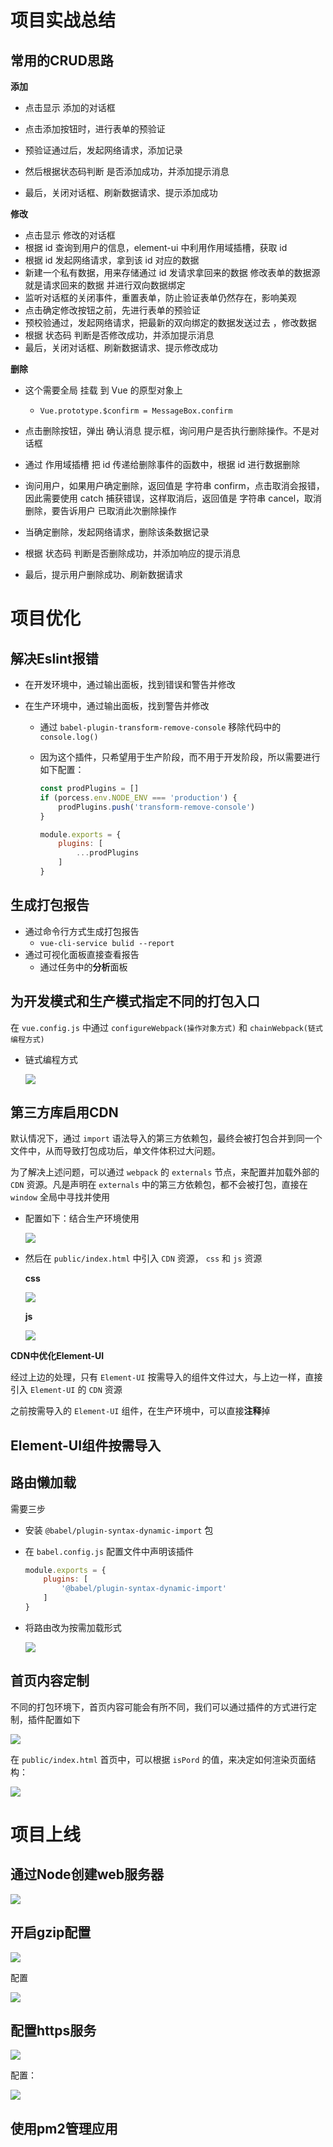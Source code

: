 # 项目实战总结

## 常用的CRUD思路

**添加**

- 点击显示  添加的对话框

- 点击添加按钮时，进行表单的预验证
- 预验证通过后，发起网络请求，添加记录
- 然后根据状态码判断 是否添加成功，并添加提示消息
- 最后，关闭对话框、刷新数据请求、提示添加成功

**修改**

- 点击显示  修改的对话框
- 根据  id  查询到用户的信息，element-ui  中利用作用域插槽，获取  id
- 根据  id  发起网络请求，拿到该  id  对应的数据
- 新建一个私有数据，用来存储通过  id  发请求拿回来的数据  修改表单的数据源就是请求回来的数据  并进行双向数据绑定
- 监听对话框的关闭事件，重置表单，防止验证表单仍然存在，影响美观
- 点击确定修改按钮之前，先进行表单的预验证
- 预校验通过，发起网络请求，把最新的双向绑定的数据发送过去  ，修改数据
- 根据  状态码  判断是否修改成功，并添加提示消息
- 最后，关闭对话框、刷新数据请求、提示修改成功

**删除**

- 这个需要全局  挂载  到  Vue  的原型对象上
  - `Vue.prototype.$confirm = MessageBox.confirm`

- 点击删除按钮，弹出  确认消息  提示框，询问用户是否执行删除操作。不是对话框 
- 通过  作用域插槽  把  id  传递给删除事件的函数中，根据  id  进行数据删除  
- 询问用户，如果用户确定删除，返回值是  字符串  confirm，点击取消会报错，因此需要使用  catch  捕获错误，这样取消后，返回值是  字符串  cancel，取消删除，要告诉用户  已取消此次删除操作
- 当确定删除，发起网络请求，删除该条数据记录
- 根据  状态码  判断是否删除成功，并添加响应的提示消息
- 最后，提示用户删除成功、刷新数据请求

# 项目优化

## 解决Eslint报错

- 在开发环境中，通过输出面板，找到错误和警告并修改

- 在生产环境中，通过输出面板，找到警告并修改

  - 通过  `babel-plugin-transform-remove-console`  移除代码中的  `console.log()`

  - 因为这个插件，只希望用于生产阶段，而不用于开发阶段，所以需要进行如下配置：

    ```javascript
    const prodPlugins = []
    if (porcess.env.NODE_ENV === 'production') {
        prodPlugins.push('transform-remove-console')
    }
    
    module.exports = {
        plugins: [
            ...prodPlugins
        ]
    }
    ```

    

## 生成打包报告

- 通过命令行方式生成打包报告
  - `vue-cli-service bulid --report`
- 通过可视化面板直接查看报告
  - 通过任务中的**分析**面板

## 为开发模式和生产模式指定不同的打包入口

在  `vue.config.js`  中通过  `configureWebpack(操作对象方式)`  和  `chainWebpack(链式编程方式)`

- 链式编程方式

  ![](../00-images/chainWebpack.png)



## 第三方库启用CDN

默认情况下，通过  `import`  语法导入的第三方依赖包，最终会被打包合并到同一个文件中，从而导致打包成功后，单文件体积过大问题。

为了解决上述问题，可以通过  `webpack`  的  `externals`  节点，来配置并加载外部的  `CDN`  资源。凡是声明在  `externals`  中的第三方依赖包，都不会被打包，直接在  `window`  全局中寻找并使用

- 配置如下：结合生产环境使用

  ![](../00-images/externals.png)



- 然后在  `public/index.html`  中引入  `CDN`  资源， `css`  和  `js`  资源

  **css**

  ![](../00-images/cdncss.png)

  **js**

  ![](../00-images/cdnjs.png)

**CDN中优化Element-UI**

经过上边的处理，只有  `Element-UI`  按需导入的组件文件过大，与上边一样，直接引入  `Element-UI`  的  `CDN`  资源

之前按需导入的  `Element-UI`  组件，在生产环境中，可以直接**注释**掉

## Element-UI组件按需导入

## 路由懒加载

需要三步

- 安装  `@babel/plugin-syntax-dynamic-import`  包

- 在  `babel.config.js`  配置文件中声明该插件

  ```javascript
  module.exports = {
      plugins: [
          '@babel/plugin-syntax-dynamic-import'
      ]
  }
  ```

  

- 将路由改为按需加载形式

  ![](../00-images/vuerouterlazy.png)

## 首页内容定制

不同的打包环境下，首页内容可能会有所不同，我们可以通过插件的方式进行定制，插件配置如下

![](../00-images/indexargs.png)

在  `public/index.html`  首页中，可以根据  `isPord`  的值，来决定如何渲染页面结构：

![](../00-images/indexargs1.png)

# 项目上线

## 通过Node创建web服务器

![](../00-images/projectonline.png)

## 开启gzip配置

![](../00-images/gzip.png)

配置

![](../00-images/compression.png)

## 配置https服务

![](../00-images/https.png)

配置：

![](../00-images/httpsconfig.png)

## 使用pm2管理应用

